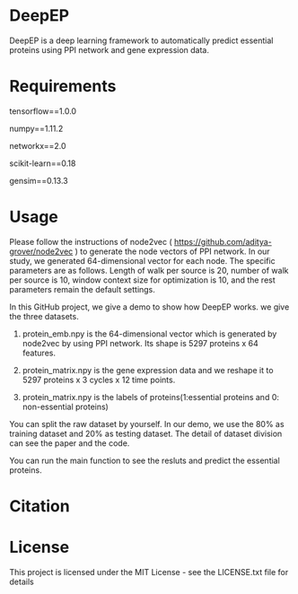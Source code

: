 # DeepEP

DeepEP is a deep learning framework to automatically predict essential proteins using PPI network and gene expression data.

# Requirements

tensorflow==1.0.0

numpy==1.11.2

networkx==2.0

scikit-learn==0.18

gensim==0.13.3

# Usage

  Please follow the instructions of node2vec ( https://github.com/aditya-grover/node2vec ) to generate the node vectors of PPI network. In our study, we generated 64-dimensional vector for each node. The specific parameters are as follows. Length of walk per source is 20, number of walk per source is 10, window context size for optimization is 10, and the rest parameters remain the default settings. 
  
  In this GitHub project, we give a demo to show how DeepEP works. we give the three datasets.   
  
  1. protein_emb.npy is the 64-dimensional vector which is generated by node2vec by using PPI network. Its shape is 5297 proteins x 64 features.

  2. protein_matrix.npy is the gene expression data and we reshape it to 5297 proteins x 3 cycles x 12 time points.

  3. protein_matrix.npy is the labels of proteins(1:essential proteins and 0: non-essential proteins)

  You can split the raw dataset by yourself. In our demo, we use the 80% as training dataset and 20% as testing dataset. The detail of dataset division can see the paper and the code.
 
  You can run the main function to see the resluts and predict the essential proteins.
 
# Citation

# License
This project is licensed under the MIT License - see the LICENSE.txt file for details
